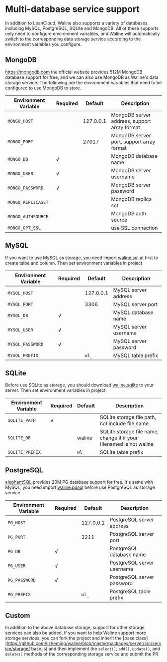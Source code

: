 # Multi-database service support

In addition to LeanCloud, Waline also supports a variety of databases, including MySQL, PostgreSQL, SQLite and MongoDB. All of these supports only need to configure environment variables, and Waline will automatically switch to the corresponding data storage service according to the environment variables you configure.
## MongoDB
<https://mongodb.com> the official website provides 512M MongoDB database support for free, and we can also use MongoDB as Waline's data storage service. The following are the environment variables that need to be configured to use MongoDB to store.

| Environment Variable | Required | Default   | Description                                  |
| -------------------- | -------- | --------- | -------------------------------------------- |
| `MONGO_HOST`         |          | 127.0.0.1 | MongoDB server address, support array format |
| `MONGO_PORT`         |          | 27017     | MongoDB server port, support array format    |
| `MONGO_DB`           | √        |           | MongoDB database name                        |
| `MONGO_USER`         | √        |           | MongoDB server username                      |
| `MONGO_PASSWORD`     | √        |           | MongoDB server password                      |
| `MONGO_REPLICASET`   |          |           | MongoDB replica set                          |
| `MONGO_AUTHSOURCE`   |          |           | MongoDB auth source                          |
| `MONGO_OPT_SSL`      |          |           | use SSL connection                           |

## MySQL

If you want to use MySQL as storage, you need import [waline.sql](https://github.com/lizheming/waline/blob/master/assets/waline.sql) at first to create talbe and column. Then set environment variables in project.

| Environment Variable | Required | Default   | Description           |
| -------------------- | -------- | --------- | --------------------- |
| `MYSQL_HOST`         |          | 127.0.0.1 | MySQL server address  |
| `MYSQL_PORT`         |          | 3306      | MySQL server port     |
| `MYSQL_DB`           | √        |           | MySQL database name   |
| `MYSQL_USER`         | √        |           | MySQL server username |
| `MYSQL_PASSWORD`     | √        |           | MySQL server password |
| `MYSQL_PREFIX`       |          | `wl_`     | MySQL table prefix    |

## SQLite

Before use SQLite as storage, you should download [waline.sqlite](https://github.com/lizheming/waline/blob/master/assets/waline.sqlite) to your server. Then set environment variables in project.

| Environment Variable | Required | Default | Description                                                         |
| -------------------- | -------- | ------- | ------------------------------------------------------------------- |
| `SQLITE_PATH`        | √        |         | SQLite storage file path, not include file name                     |
| `SQLITE_DB`          |          | waline  | SQLite storage file name, change it if your filenamed is not waline |
| `SQLITE_PREFIX`      |          | `wl_`   | SQLite table prefix                                                 |

## PostgreSQL
[elephantSQL](https://www.elephantsql.com/) provides 20M PG database support for free. It's same with MySQL, you need import [waline.pgsql](https://github.com/lizheming/waline/blob/master/assets/waline.pgsql) before use PostgreSQL as storage service.

| Environment Variable | Required | Default   | Description                |
| -------------------- | -------- | --------- | -------------------------- |
| `PG_HOST`            |          | 127.0.0.1 | PostgreSQL server address  |
| `PG_PORT`            |          | 3211      | PostgreSQL server port     |
| `PG_DB`              | √        |           | PostgreSQL database name   |
| `PG_USER`            | √        |           | PostgreSQL server username |
| `PG_PASSWORD`        | √        |           | PostgreSQL server password |
| `PG_PREFIX`          |          | `wl_`     | PostgreSQL table prefix    |


## Custom

In addition to the above database storage, support for other storage services can also be added. If you want to help Waline support more storage services, you can fork the project and inherit the [base class](https://github.com/lizheming/waline/blob/master/packages/server/src/service/storage/ base.js) and then implement the `select()`, `add()`, `update()`, and `delete()` methods of the corresponding storage service and submit the PR.
